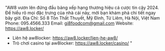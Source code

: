 "AW8 vươn lên đứng đầu bảng xếp hạng thương hiệu cá cược tin cậy 2024. Để hiểu rõ mọi đặc trưng của nhà cái này, mời bạn khám phá chi tiết ngay bây giờ.
Địa Chỉ: Số 8 Tôn Thất Thuyết, Mỹ Đình, Từ Liêm, Hà Nội, Việt Nam
Phone: 095.4566.333
Email: gi8foodcom@gmail.com
Website: https://aw8.locker/
+ Liên hệ aw8locker: https://aw8.locker/lien-he-aw8/
+ Trò chơi casino tại aw8locker: https://aw8.locker/casino/ "